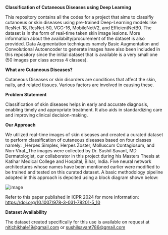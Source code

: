 **Classification of Cutaneous Diseases using Deep Learning**

This repository contains all the codes for a project that aims to classifiy cutanoeus or skin diseases using pre-trained Deep-Learning models like ResNet-18, ResNet-50, VGG-16, MobileNetV2, and EfficientNetB0. The dataset is in the form of real-time taken skin image lesions. More information about the availabilty/procurement of the dataset is also provided. Data Augmentation techniques namely Basic Augmentation and Convolutional Autoencoder to generate images have also been included in this repository since the initial dataset that is available is a very small one (50 images per class across 4 classes).

**What are Cutaneous Diseases?**

Cutaneous Diseases or skin disorders are conditions that affect the skin, nails, and related tissues. Various factors are involved in causing these. 

**Problem Statement**

Classification of skin diseases helps in early and accurate diagnosis, enabling timely and appropriate treatment. It also aids in standardizing care and improving clinical decision-making.

**Our Approach**

We utilized real-time images of skin diseases and created a curated dataset to perform classification of cutaneous diseases based on four classes namely: _Herpes Simplex, Herpes Zoster, Molluscum Contagiosum, and Non-Viral._The images were collected by Dr. Sushil Savant, MD Dermatologist, our collaborator in this project during his Masters Thesis at Katihar Medical College and Hospital, Bihar, India. Five neural network architectures whose names have been mentioned earlier were modified to be trained and tested on this curated dataset. A basic methodology pipeline adopted in this approach is depcited using a block diagram shown below:


![image](https://github.com/user-attachments/assets/de818def-b143-41f4-8e93-0b54c394a1e2)


Refer to this paper published in ICPR 2024 for more information: https://doi.org/10.1007/978-3-031-78201-5_10 

**Dataset Availability** 

The dataset created specifically for this use is available on request at nitichikhale19@gmail.com or sushilsavant786@gmail.com 

